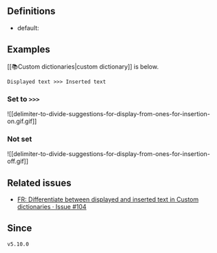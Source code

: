 ## Definitions

- default: 

## Examples

[[📚Custom dictionaries|custom dictionary]] is below.

```
Displayed text >>> Inserted text
```

### Set to ` >>> `

![[delimiter-to-divide-suggestions-for-display-from-ones-for-insertion-on.gif.gif]]

### Not set

![[delimiter-to-divide-suggestions-for-display-from-ones-for-insertion-off.gif]]

## Related issues

- [FR: Differentiate between displayed and inserted text in Custom dictionaries · Issue \#104](https://github.com/tadashi-aikawa/obsidian-various-complements-plugin/issues/104)

## Since

`v5.10.0`
